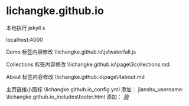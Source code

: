 # lichangke.github.io
本地执行
jekyll s

localhost:4000

Demo 标签内容修改
\lichangke.github.io\js\waterfall.js

Collections 标签内容修改
\lichangke.github.io\page\3collections.md

About 标签内容修改
\lichangke.github.io\page\4about.md

主页链接小图标
\lichangke.github.io\_config.yml 添加：  jianshu_username:
\lichangke.github.io\_includes\footer.html  添加：
 <a target="_blank" href="https://www.jianshu.com/u/{{ site.jianshu_username }}"><i class="iconfont">简</i></a>
